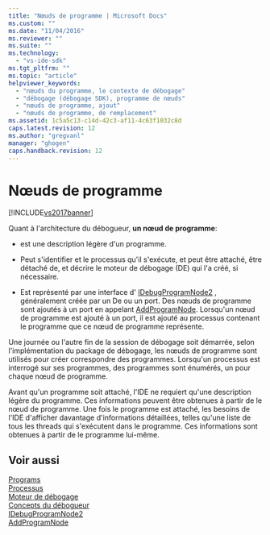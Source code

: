 ```yaml
---
title: "Nœuds de programme | Microsoft Docs"
ms.custom: ""
ms.date: "11/04/2016"
ms.reviewer: ""
ms.suite: ""
ms.technology: 
  - "vs-ide-sdk"
ms.tgt_pltfrm: ""
ms.topic: "article"
helpviewer_keywords: 
  - "nœuds du programme, le contexte de débogage"
  - "débogage (débogage SDK), programme de nœuds"
  - "nœuds de programme, ajout"
  - "nœuds de programme, de remplacement"
ms.assetid: 1c5a5c13-c14d-42c3-af11-4c63f1032c8d
caps.latest.revision: 12
ms.author: "gregvanl"
manager: "ghogen"
caps.handback.revision: 12
---
```

# Nœuds de programme
[!INCLUDE[vs2017banner](../../code-quality/includes/vs2017banner.md)]

Quant à l'architecture du débogueur, **un nœud de programme**:  
  
-   est une description légère d'un programme.  
  
-   Peut s'identifier et le processus qu'il s'exécute, et peut être attaché, être détaché de, et décrire le moteur de débogage \(DE\) qui l'a créé, si nécessaire.  
  
-   Est représenté par une interface d' [IDebugProgramNode2](../../extensibility/debugger/reference/idebugprogramnode2.md) , généralement créée par un De ou un port.  Des nœuds de programme sont ajoutés à un port en appelant [AddProgramNode](../../extensibility/debugger/reference/idebugportnotify2-addprogramnode.md).  Lorsqu'un nœud de programme est ajouté à un port, il est ajouté au processus contenant le programme que ce nœud de programme représente.  
  
 Une journée ou l'autre fin de la session de débogage soit démarrée, selon l'implémentation du package de débogage, les nœuds de programme sont utilisés pour créer correspondre des programmes.  Lorsqu'un processus est interrogé sur ses programmes, des programmes sont énumérés, un pour chaque nœud de programme.  
  
 Avant qu'un programme soit attaché, l'IDE ne requiert qu'une description légère du programme.  Ces informations peuvent être obtenues à partir de le nœud de programme.  Une fois le programme est attaché, les besoins de l'IDE d'afficher davantage d'informations détaillées, telles qu'une liste de tous les threads qui s'exécutent dans le programme.  Ces informations sont obtenues à partir de le programme lui\-même.  
  
## Voir aussi  
 [Programs](../../extensibility/debugger/programs.md)   
 [Processus](../../extensibility/debugger/processes.md)   
 [Moteur de débogage](../../extensibility/debugger/debug-engine.md)   
 [Concepts du débogueur](../../extensibility/debugger/debugger-concepts.md)   
 [IDebugProgramNode2](../../extensibility/debugger/reference/idebugprogramnode2.md)   
 [AddProgramNode](../../extensibility/debugger/reference/idebugportnotify2-addprogramnode.md)